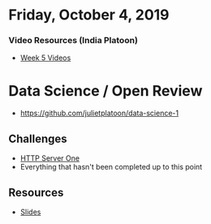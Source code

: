 Friday, October 4, 2019
====================
### Video Resources (India Platoon)
- [Week 5 Videos](https://www.youtube.com/playlist?list=PLu0CiQ7bzwESUO8TDdosfRHzU6V2wPOrT)

# Data Science / Open Review
- https://github.com/julietplatoon/data-science-1

## Challenges
* [HTTP Server One](https://github.com/julietplatoon/http-server-one)
* Everything that hasn't been completed up to this point

## Resources
* [Slides](https://docs.google.com/presentation/d/18XgB39IqvBFXfJYKQdc5j2ZzlZBeOH_enugni6b__Cs/edit?usp=sharing)
